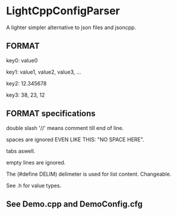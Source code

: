 # LightCppConfigParser
A lighter simpler alternative to json files and jsoncpp.
## FORMAT
  
  key0: value0
  
  key1: value1, value2, value3, ...
  
  key2: 12.345678
  
  key3: 38, 23, 12
  
## FORMAT specifications
  double slash '//' means comment till end of line.
  
  spaces are ignored EVEN LIKE THIS: "NO SPACE HERE".
  
  tabs aswell.
  
  empty lines are ignored.

The (#define DELIM) delimeter is used for list content. Changeable.

See .h for value types.  

## See Demo.cpp and DemoConfig.cfg
